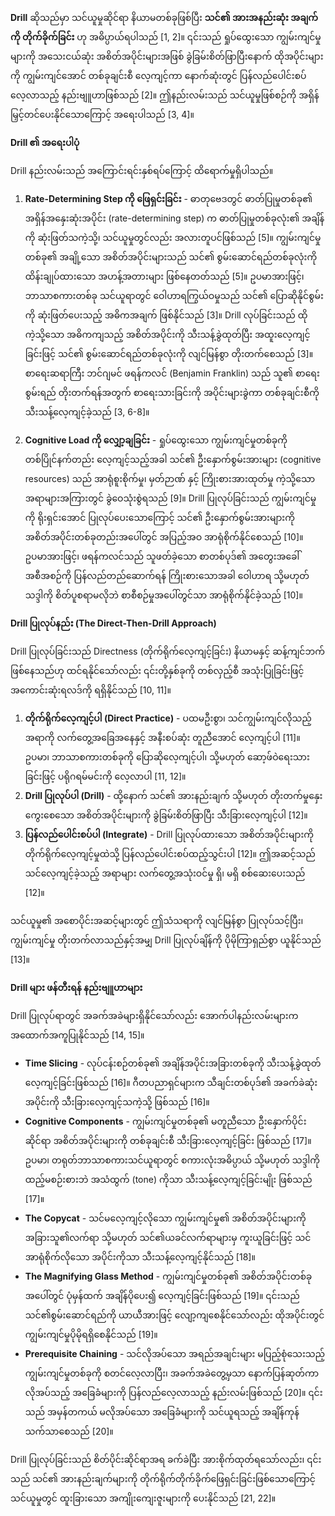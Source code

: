 **Drill** ဆိုသည်မှာ သင်ယူမှုဆိုင်ရာ နိယာမတစ်ခုဖြစ်ပြီး **သင်၏ အားအနည်းဆုံး အချက်ကို တိုက်ခိုက်ခြင်း** ဟု အဓိပ္ပာယ်ရပါသည် [1, 2]။ ၎င်းသည် ရှုပ်ထွေးသော ကျွမ်းကျင်မှုများကို အသေးငယ်ဆုံး အစိတ်အပိုင်းများအဖြစ် ခွဲခြမ်းစိတ်ဖြာပြီးနောက် ထိုအပိုင်းများကို ကျွမ်းကျင်အောင် တစ်ခုချင်းစီ လေ့ကျင့်ကာ နောက်ဆုံးတွင် ပြန်လည်ပေါင်းစပ်လေ့လာသည့် နည်းဗျူဟာဖြစ်သည် [2]။ ဤနည်းလမ်းသည် သင်ယူမှုဖြစ်စဉ်ကို အရှိန်မြှင့်တင်ပေးနိုင်သောကြောင့် အရေးပါသည် [3, 4]။

**Drill ၏ အရေးပါပုံ**

Drill နည်းလမ်းသည် အကြောင်းရင်းနှစ်ရပ်ကြောင့် ထိရောက်မှုရှိပါသည်။

1.  **Rate-Determining Step ကို ဖြေရှင်းခြင်း** - ဓာတုဗေဒတွင် ဓာတ်ပြုမှုတစ်ခု၏ အရှိန်အနှေးဆုံးအပိုင်း (rate-determining step) က ဓာတ်ပြုမှုတစ်ခုလုံး၏ အချိန်ကို ဆုံးဖြတ်သကဲ့သို့၊ သင်ယူမှုတွင်လည်း အလားတူပင်ဖြစ်သည် [5]။ ကျွမ်းကျင်မှုတစ်ခု၏ အချို့သော အစိတ်အပိုင်းများသည် သင်၏ စွမ်းဆောင်ရည်တစ်ခုလုံးကို ထိန်းချုပ်ထားသော အဟန့်အတားများ ဖြစ်နေတတ်သည် [5]။ ဥပမာအားဖြင့်၊ ဘာသာစကားတစ်ခု သင်ယူရာတွင် ဝေါဟာရကြွယ်ဝမှုသည် သင်၏ ပြောဆိုနိုင်စွမ်းကို ဆုံးဖြတ်ပေးသည့် အဓိကအချက် ဖြစ်နိုင်သည် [3]။ Drill လုပ်ခြင်းသည် ထိုကဲ့သို့သော အဓိကကျသည့် အစိတ်အပိုင်းကို သီးသန့်ခွဲထုတ်ပြီး အထူးလေ့ကျင့်ခြင်းဖြင့် သင်၏ စွမ်းဆောင်ရည်တစ်ခုလုံးကို လျင်မြန်စွာ တိုးတက်စေသည် [3]။ စာရေးဆရာကြီး ဘင်ဂျမင် ဖရန်ကလင် (Benjamin Franklin) သည် သူ၏ စာရေးစွမ်းရည် တိုးတက်ရန်အတွက် စာရေးသားခြင်းကို အပိုင်းများခွဲကာ တစ်ခုချင်းစီကို သီးသန့်လေ့ကျင့်ခဲ့သည် [3, 6-8]။

2.  **Cognitive Load ကို လျှော့ချခြင်း** - ရှုပ်ထွေးသော ကျွမ်းကျင်မှုတစ်ခုကို တစ်ပြိုင်နက်တည်း လေ့ကျင့်သည့်အခါ သင်၏ ဦးနှောက်စွမ်းအားများ (cognitive resources) သည် အာရုံစူးစိုက်မှု၊ မှတ်ဉာဏ် နှင့် ကြိုးစားအားထုတ်မှု ကဲ့သို့သော အရာများအကြားတွင် ခွဲဝေသုံးစွဲရသည် [9]။ Drill ပြုလုပ်ခြင်းသည် ကျွမ်းကျင်မှုကို ရိုးရှင်းအောင် ပြုလုပ်ပေးသောကြောင့် သင်၏ ဦးနှောက်စွမ်းအားများကို အစိတ်အပိုင်းတစ်ခုတည်းအပေါ်တွင် အပြည့်အဝ အာရုံစိုက်နိုင်စေသည် [10]။ ဥပမာအားဖြင့်၊ ဖရန်ကလင်သည် သူဖတ်ခဲ့သော စာတစ်ပုဒ်၏ အတွေးအခေါ် အစီအစဉ်ကို ပြန်လည်တည်ဆောက်ရန် ကြိုးစားသောအခါ ဝေါဟာရ သို့မဟုတ် သဒ္ဒါကို စိတ်ပူစရာမလိုဘဲ စာစီစဉ်မှုအပေါ်တွင်သာ အာရုံစိုက်နိုင်ခဲ့သည် [10]။

**Drill ပြုလုပ်နည်း (The Direct-Then-Drill Approach)**

Drill ပြုလုပ်ခြင်းသည် Directness (တိုက်ရိုက်လေ့ကျင့်ခြင်း) နိယာမနှင့် ဆန့်ကျင်ဘက်ဖြစ်နေသည်ဟု ထင်ရနိုင်သော်လည်း ၎င်းတို့နှစ်ခုကို တစ်လှည့်စီ အသုံးပြုခြင်းဖြင့် အကောင်းဆုံးရလဒ်ကို ရရှိနိုင်သည် [10, 11]။

1.  **တိုက်ရိုက်လေ့ကျင့်ပါ (Direct Practice)** - ပထမဦးစွာ၊ သင်ကျွမ်းကျင်လိုသည့် အရာကို လက်တွေ့အခြေအနေနှင့် အနီးစပ်ဆုံး တူညီအောင် လေ့ကျင့်ပါ [11]။ ဥပမာ၊ ဘာသာစကားတစ်ခုကို ပြောဆိုလေ့ကျင့်ပါ၊ သို့မဟုတ် ဆော့ဖ်ဝဲရေးသားခြင်းဖြင့် ပရိုဂရမ်မင်းကို လေ့လာပါ [11, 12]။
2.  **Drill ပြုလုပ်ပါ (Drill)** - ထို့နောက် သင်၏ အားနည်းချက် သို့မဟုတ် တိုးတက်မှုနှေးကွေးစေသော အစိတ်အပိုင်းများကို ခွဲခြမ်းစိတ်ဖြာပြီး သီးခြားလေ့ကျင့်ပါ [12]။
3.  **ပြန်လည်ပေါင်းစပ်ပါ (Integrate)** - Drill ပြုလုပ်ထားသော အစိတ်အပိုင်းများကို တိုက်ရိုက်လေ့ကျင့်မှုထဲသို့ ပြန်လည်ပေါင်းစပ်ထည့်သွင်းပါ [12]။ ဤအဆင့်သည် သင်လေ့ကျင့်ခဲ့သည့် အရာများ လက်တွေ့အသုံးဝင်မှု ရှိ၊ မရှိ စစ်ဆေးပေးသည် [12]။

သင်ယူမှု၏ အစောပိုင်းအဆင့်များတွင် ဤသံသရာကို လျင်မြန်စွာ ပြုလုပ်သင့်ပြီး၊ ကျွမ်းကျင်မှု တိုးတက်လာသည်နှင့်အမျှ Drill ပြုလုပ်ချိန်ကို ပိုမိုကြာရှည်စွာ ယူနိုင်သည် [13]။

**Drill များ ဖန်တီးရန် နည်းဗျူဟာများ**

Drill ပြုလုပ်ရာတွင် အခက်အခဲများရှိနိုင်သော်လည်း အောက်ပါနည်းလမ်းများက အထောက်အကူပြုနိုင်သည် [14, 15]။

*   **Time Slicing** - လုပ်ငန်းစဉ်တစ်ခု၏ အချိန်အပိုင်းအခြားတစ်ခုကို သီးသန့်ခွဲထုတ် လေ့ကျင့်ခြင်းဖြစ်သည် [16]။ ဂီတပညာရှင်များက သီချင်းတစ်ပုဒ်၏ အခက်ခဲဆုံးအပိုင်းကို သီးခြားလေ့ကျင့်သကဲ့သို့ ဖြစ်သည် [16]။
*   **Cognitive Components** - ကျွမ်းကျင်မှုတစ်ခု၏ မတူညီသော ဦးနှောက်ပိုင်းဆိုင်ရာ အစိတ်အပိုင်းများကို တစ်ခုချင်းစီ သီးခြားလေ့ကျင့်ခြင်း ဖြစ်သည် [17]။ ဥပမာ၊ တရုတ်ဘာသာစကားသင်ယူရာတွင် စကားလုံးအဓိပ္ပာယ် သို့မဟုတ် သဒ္ဒါကို ထည့်မစဉ်းစားဘဲ အသံထွက် (tone) ကိုသာ သီးသန့်လေ့ကျင့်ခြင်းမျိုး ဖြစ်သည် [17]။
*   **The Copycat** - သင်မလေ့ကျင့်လိုသော ကျွမ်းကျင်မှု၏ အစိတ်အပိုင်းများကို အခြားသူ၏လက်ရာ သို့မဟုတ် သင်၏ယခင်လက်ရာများမှ ကူးယူခြင်းဖြင့် သင်အာရုံစိုက်လိုသော အပိုင်းကိုသာ သီးသန့်လေ့ကျင့်နိုင်သည် [18]။
*   **The Magnifying Glass Method** - ကျွမ်းကျင်မှုတစ်ခု၏ အစိတ်အပိုင်းတစ်ခုအပေါ်တွင် ပုံမှန်ထက် အချိန်ပိုပေး၍ လေ့ကျင့်ခြင်းဖြစ်သည် [19]။ ၎င်းသည် သင်၏စွမ်းဆောင်ရည်ကို ယာယီအားဖြင့် လျော့ကျစေနိုင်သော်လည်း ထိုအပိုင်းတွင် ကျွမ်းကျင်မှုပိုမိုရရှိစေနိုင်သည် [19]။
*   **Prerequisite Chaining** - သင်လိုအပ်သော အရည်အချင်းများ မပြည့်စုံသေးသည့် ကျွမ်းကျင်မှုတစ်ခုကို စတင်လေ့လာပြီး၊ အခက်အခဲတွေ့မှသာ နောက်ပြန်ဆုတ်ကာ လိုအပ်သည့် အခြေခံများကို ပြန်လည်လေ့လာသည့် နည်းလမ်းဖြစ်သည် [20]။ ၎င်းသည် အမှန်တကယ် မလိုအပ်သော အခြေခံများကို သင်ယူရသည့် အချိန်ကုန်သက်သာစေသည် [20]။

Drill ပြုလုပ်ခြင်းသည် စိတ်ပိုင်းဆိုင်ရာအရ ခက်ခဲပြီး အားစိုက်ထုတ်ရသော်လည်း၊ ၎င်းသည် သင်၏ အားနည်းချက်များကို တိုက်ရိုက်တိုက်ခိုက်ဖြေရှင်းခြင်းဖြစ်သောကြောင့် သင်ယူမှုတွင် ထူးခြားသော အကျိုးကျေးဇူးများကို ပေးနိုင်သည် [21, 22]။